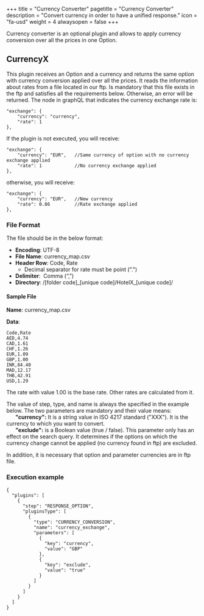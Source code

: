 +++
title = "Currency Converter"
pagetitle = "Currency Converter"
description = "Convert currency in order to have a unified response."
icon = "fa-usd"
weight = 4
alwaysopen = false
+++

Currency converter is an optional plugin and allows to apply currency conversion over all the prices in one Option.

## CurrencyX

This plugin receives an Option and a currency and returns the same option with currency conversion applied over all the prices. It reads the information about rates from a file located in our ftp. Is mandatory that this file exists in the ftp and satisfies all the requirements below. Otherwise, an error will be returned. The node in graphQL that indicates the currency exchange rate is:

```
"exchange": {
	"currency": "currency",
	"rate": 1
},
```

If the plugin is not executed, you will receive:

```
"exchange": {
	"currency": "EUR",   //Same currency of option with no currency exchange applied
	"rate": 1            //No currency exchange applied
},
```

otherwise, you will receive:

```
"exchange": {
	"currency": "EUR",   //New currency
	"rate": 0.86         //Rate exchange applied
},
```

### File Format

The file should be in the below format:

* **Encoding**: UTF-8 
* **File Name**: currency\_map.csv 
* **Header Row**: Code, Rate 
    * Decimal separator for rate must be point (".")
* **Delimiter**:  Comma (“,”) 
* **Directory**:  /[folder code]\_[unique code]/HotelX\_[unique code]/

#### Sample File

**Name**: currency\_map.csv

**Data**:

```csv
Code,Rate
AED,4.74
CAD,1.61
CHF,1.26
EUR,1.09
GBP,1.00
INR,84.40
MAD,12.17
THB,42.91
USD,1.29
```

The rate with value 1.00 is the base rate. Other rates are calculated from it.

The value of step, type, and name is always the specified in the example below. The two parameters are mandatory and their value means:<br />
&nbsp;&nbsp;&nbsp;&nbsp;&nbsp;&nbsp;**"currency":** It is a string value in ISO 4217 standard ("XXX"). It is the currency to which you want to convert.<br />
&nbsp;&nbsp;&nbsp;&nbsp;&nbsp;&nbsp;**"exclude":** is a Boolean value (true / false). This parameter only has an effect on the search query. It determines if the options on which the currency change cannot be applied (no currency found in ftp) are excluded. <br />
   
In addition, it is necessary that option and parameter currencies are in ftp file.

### Execution example

```
{
  "plugins": [
    {
      "step": "RESPONSE_OPTION",
      "pluginsType": [
        {
          "type": "CURRENCY_CONVERSION",
          "name": "currency_exchange",
          "parameters": [
            {
              "key": "currency",
              "value": "GBP"
            },
            {
              "key": "exclude",
              "value": "true"
            }
          ]
        }
      ]
    }
  ]
}
```
